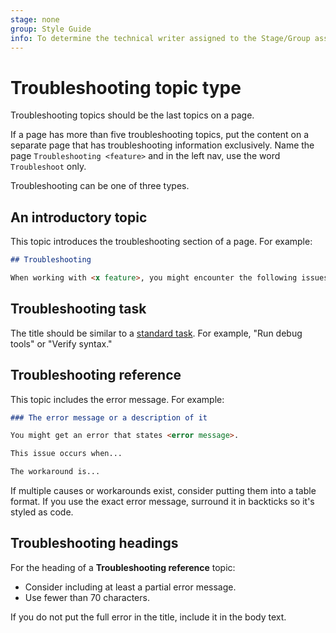 ```yaml
---
stage: none
group: Style Guide
info: To determine the technical writer assigned to the Stage/Group associated with this page, see https://about.gitlab.com/handbook/product/ux/technical-writing/#assignments
---
```


# Troubleshooting topic type

Troubleshooting topics should be the last topics on a page.

If a page has more than five troubleshooting topics, put the content on a separate page that has troubleshooting information exclusively. Name the page `Troubleshooting <feature>`
and in the left nav, use the word `Troubleshoot` only.

Troubleshooting can be one of three types.

## An introductory topic

This topic introduces the troubleshooting section of a page.
For example:

```markdown
## Troubleshooting

When working with <x feature>, you might encounter the following issues.
```

## Troubleshooting task

The title should be similar to a [standard task](task.md).
For example, "Run debug tools" or "Verify syntax."

## Troubleshooting reference

This topic includes the error message. For example:

```markdown
### The error message or a description of it

You might get an error that states <error message>.

This issue occurs when...

The workaround is...
```

If multiple causes or workarounds exist, consider putting them into a table format.
If you use the exact error message, surround it in backticks so it's styled as code.

## Troubleshooting headings

For the heading of a **Troubleshooting reference** topic:

- Consider including at least a partial error message.
- Use fewer than 70 characters.

If you do not put the full error in the title, include it in the body text.
